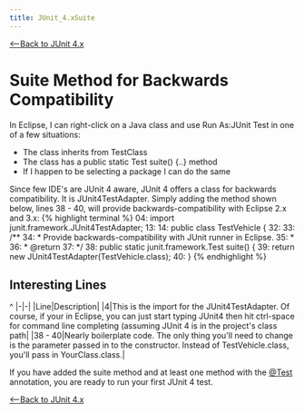 ```yaml
---
title: JUnit_4.xSuite
---
```

[<--Back to JUnit 4.x](JUnit_4.x)

# Suite Method for Backwards Compatibility

In Eclipse, I can right-click on a Java class and use Run As:JUnit Test in one of a few situations:
* The class inherits from TestClass
* The class has a public static Test suite() {..} method
* If I happen to be selecting a package I can do the same

Since few IDE's are JUnit 4 aware, JUnit 4 offers a class for backwards compatibility. It is JUnit4TestAdapter. Simply adding the method shown below, lines 38 - 40, will provide backwards-compatibility with Eclipse 2.x and 3.x:
{% highlight terminal %}
04: import junit.framework.JUnit4TestAdapter;
13: 
14: public class TestVehicle {
32: 
33:     /**
34:      * Provide backwards-compatibility with JUnit runner in Eclipse.
35:      * 
36:      * @return
37:      */
38:     public static junit.framework.Test suite() {
39:         return new JUnit4TestAdapter(TestVehicle.class);
40:     }
{% endhighlight %}
## Interesting Lines
^
|-|-|
|Line|Description|
|4|This is the import for the JUnit4TestAdapter. Of course, if your in Eclipse, you can just start typing JUnit4 then hit ctrl-space for command line completing (assuming JUnit 4 is in the project's class path|
|38 - 40|Nearly boilerplate code. The only thing you'll need to change is the parameter passed in to the constructor. Instead of TestVehicle.class, you'll pass in YourClass.class.|

If you have added the suite method and at least one method with the [@Test](JUnit_4.xAtTest) annotation, you are ready to run your first JUnit 4 test.

[<--Back to JUnit 4.x](JUnit_4.x)
